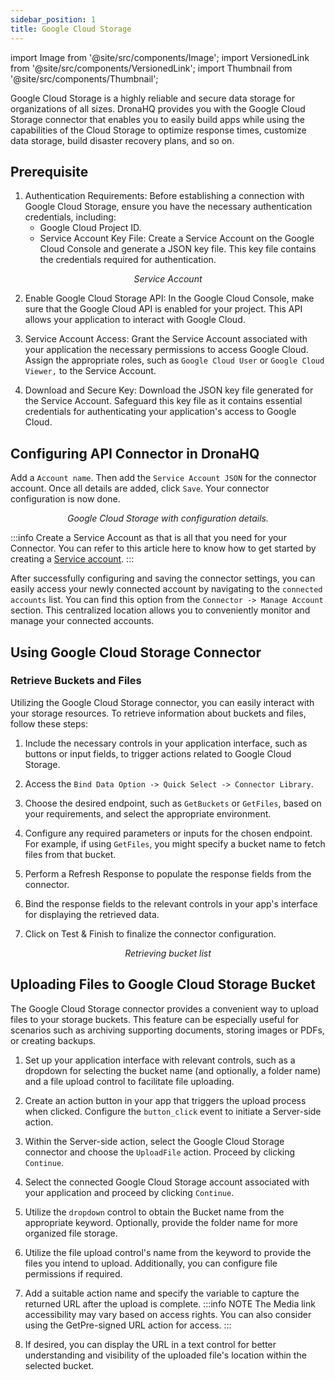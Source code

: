 ```yaml
---
sidebar_position: 1
title: Google Cloud Storage
---
```

import Image from '@site/src/components/Image';
import VersionedLink from '@site/src/components/VersionedLink';
import Thumbnail from '@site/src/components/Thumbnail';

Google Cloud Storage is a highly reliable and secure data storage for organizations of all sizes. DronaHQ provides you with the Google Cloud Storage connector that enables you to easily build apps while using the capabilities of the Cloud Storage to optimize response times, customize data storage, build disaster recovery plans, and so on.

## Prerequisite

1. Authentication Requirements: Before establishing a connection with Google Cloud Storage, ensure you have the necessary authentication credentials, including:
   - Google Cloud Project ID.
   - Service Account Key File: Create a Service Account on the Google Cloud Console and generate a JSON key file. This key file contains the credentials required for authentication.
 <figure>
       <Thumbnail src="/img/reference/connectors/clouddata/serviceacc.jpeg" alt="Service Account" />
       <figcaption align = "center"><i>Service Account</i></figcaption>
</figure>

2. Enable Google Cloud Storage API: In the Google Cloud Console, make sure that the Google Cloud API is enabled for your project. This API allows your application to interact with Google Cloud.

3. Service Account Access: Grant the Service Account associated with your application the necessary permissions to access Google Cloud. Assign the appropriate roles, such as `Google Cloud User` or `Google Cloud Viewer,` to the Service Account.

4. Download and Secure Key: Download the JSON key file generated for the Service Account. Safeguard this key file as it contains essential credentials for authenticating your application's access to Google Cloud.


## Configuring API Connector in DronaHQ

Add a `Account name`. Then add the `Service Account JSON` for the connector account. Once all details are added, click `Save`. Your connector configuration is now done.

<figure>
  <Thumbnail src="/img/reference/connectors/googlecloud/details.jpeg" alt="Google Cloud Storage with configuration details." />
  <figcaption align = "center"><i>Google Cloud Storage with configuration details.</i></figcaption>
</figure>

:::info
Create a Service Account as that is all that you need for your Connector. You can refer to this article here to know how to get started by creating a [Service account](https://cloud.google.com/docs/authentication/client-libraries).
:::

After successfully configuring and saving the connector settings, you can easily access your newly connected account by navigating to the `connected accounts` list. You can find this option from the `Connector -> Manage Account` section. This centralized location allows you to conveniently monitor and manage your connected accounts.

## Using Google Cloud Storage Connector

### Retrieve Buckets and Files

Utilizing the Google Cloud Storage connector, you can easily interact with your storage resources. To retrieve information about buckets and files, follow these steps:

1. Include the necessary controls in your application interface, such as buttons or input fields, to trigger actions related to Google Cloud Storage.

2. Access the `Bind Data Option -> Quick Select -> Connector Library`.

3. Choose the desired endpoint, such as `GetBuckets` or `GetFiles`, based on your requirements, and select the appropriate environment.

4. Configure any required parameters or inputs for the chosen endpoint. For example, if using `GetFiles`, you might specify a bucket name to fetch files from that bucket.

5. Perform a Refresh Response to populate the response fields from the connector.

6. Bind the response fields to the relevant controls in your app's interface for displaying the retrieved data.

7. Click on Test & Finish to finalize the connector configuration.



<figure>
  <Thumbnail src="/img/reference/connectors/googlecloud/bucket.jpeg" alt="Binding Keywords" />
  <figcaption align = "center"><i>Retrieving bucket list</i></figcaption>
</figure>

## Uploading Files to Google Cloud Storage Bucket

The Google Cloud Storage connector provides a convenient way to upload files to your storage buckets. This feature can be especially useful for scenarios such as archiving supporting documents, storing images or PDFs, or creating backups.

1. Set up your application interface with relevant controls, such as a dropdown for selecting the bucket name (and optionally, a folder name) and a file upload control to facilitate file uploading.

2. Create an action button in your app that triggers the upload process when clicked. Configure the `button_click` event to initiate a Server-side action.

3. Within the Server-side action, select the Google Cloud Storage connector and choose the `UploadFile` action. Proceed by clicking `Continue`.

4. Select the connected Google Cloud Storage account associated with your application and proceed by clicking `Continue`.

5. Utilize the `dropdown` control to obtain the Bucket name from the appropriate keyword. Optionally, provide the folder name for more organized file storage.

6. Utilize the file upload control's name from the keyword to provide the files you intend to upload. Additionally, you can configure file permissions if required.

<figure>
  <Thumbnail src="/img/reference/connectors/googlecloud/upload-config.jpeg" alt="Upload Configuration" />
</figure>

7. Add a suitable action name and specify the variable to capture the returned URL after the upload is complete.
   :::info NOTE
    The Media link accessibility may vary based on access rights. You can also consider using the GetPre-signed URL action for access.
    :::

8. If desired, you can display the URL in a text control for better understanding and visibility of the uploaded file's location within the selected bucket.


<figure>
  <Thumbnail src="/img/reference/connectors/googlecloud/upload-variable.jpeg" alt="Uploaded File URL" />
</figure>
